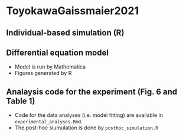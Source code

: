 # ToyokawaGaissmaier2021

## Individual-based simulation (R)

## Differential equation model
* Model is run by Mathematica
* Figures generated by R

## Analaysis code for the experiment (Fig. 6 and Table 1)
* Code for the data analyses (i.e. model fitting) are available in `experimental_analyses.Rmd`. 
* The post-hoc siumulation is done by `posthoc_simulation.R`
